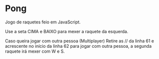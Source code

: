 # Pong
Jogo de raquetes feio em JavaScript.

Use a seta CIMA e BAIXO para mexer a raquete da esquerda.

Caso queira jogar com outra pessoa (Multiplayer)
Retire as // da linha 61 e acrescente no início da linha 62 para jogar com outra pessoa, a segunda raquete irá mexer com W e S.
